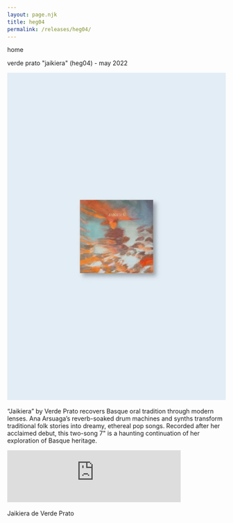 ```yaml
---
layout: page.njk
title: heg04
permalink: /releases/heg04/
---
```


home

verde prato "jaikiera" (heg04) - may 2022

![Jaikiera](../public/assets/Heg04_A.webp)

“Jaikiera” by Verde Prato recovers Basque oral tradition through modern lenses. Ana Arsuaga’s reverb-soaked drum machines and synths transform traditional folk stories into dreamy, ethereal pop songs. Recorded after her acclaimed debut, this two-song 7" is a haunting continuation of her exploration of Basque heritage.

<iframe seamless="" src="https://bandcamp.com/EmbeddedPlayer/album=4145652701/size=large/bgcol=ffffff/linkcol=0687f5/tracklist=false/artwork=small/transparent=true/" style="border: 0; width: 400px; height: 120px;">
<a href="https://hegoadiskak.bandcamp.com/album/jaikiera">
      Jaikiera de Verde Prato
     </a>
</iframe>

Jaikiera de Verde Prato
